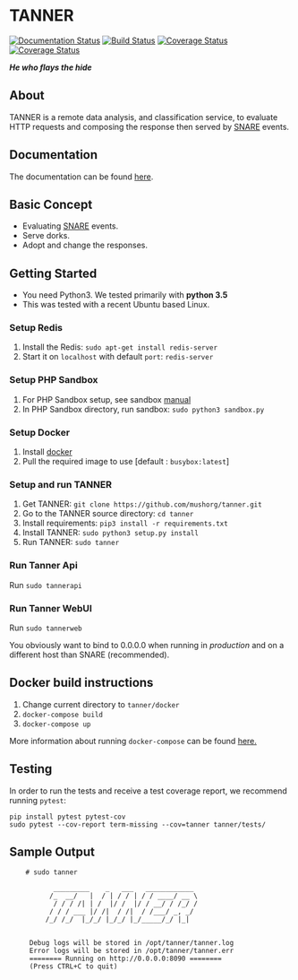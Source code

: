 TANNER
======
[![Documentation Status](https://readthedocs.org/projects/tanner/badge/?version=latest)](http://tanner.readthedocs.io/en/latest/?badge=latest)
[![Build Status](https://travis-ci.org/mushorg/tanner.svg?branch=master)](https://travis-ci.org/mushorg/tanner)
[![Coverage Status](https://coveralls.io/repos/github/mushorg/tanner/badge.svg?branch=master)](https://coveralls.io/github/mushorg/tanner?branch=master)
[![Coverage Status](https://coveralls.io/repos/github/mushorg/tanner/badge.svg?branch=develop)](https://coveralls.io/github/mushorg/tanner?branch=develop)

<b><i>He who flays the hide</b></i>

About
--------
TANNER is a remote data analysis, and classification service, to evaluate HTTP requests and composing the response then served by [SNARE](https://github.com/mushorg/snare) events.

Documentation
---------------
The documentation can be found [here](http://tanner.readthedocs.io).

Basic Concept
-------------

- Evaluating [SNARE](https://github.com/mushorg/snare) events.
- Serve dorks.
- Adopt and change the responses.


Getting Started
---------------

- You need Python3. We tested primarily with **python 3.5**
- This was tested with a recent Ubuntu based Linux.


### Setup Redis


1. Install the Redis: ``sudo apt-get install redis-server``
2. Start it on ``localhost`` with default ``port``: ``redis-server``

### Setup PHP Sandbox


1. For PHP Sandbox setup, see sandbox [manual](https://github.com/mushorg/phpox)
2. In PHP Sandbox directory, run sandbox: ``sudo python3 sandbox.py``

### Setup Docker


1. Install [docker](https://docs.docker.com/engine/installation/linux/ubuntu/)
2. Pull the required image to use [default : ``busybox:latest``]

### Setup and run TANNER


1. Get TANNER: `git clone https://github.com/mushorg/tanner.git`
2. Go to the TANNER source  directory: ``cd tanner``
3. Install requirements: `pip3 install -r requirements.txt`
4. Install TANNER: ``sudo python3 setup.py install``
5. Run TANNER: ``sudo tanner``

### Run Tanner Api

Run ``sudo tannerapi``

### Run Tanner WebUI

Run ``sudo tannerweb``

You obviously want to bind to 0.0.0.0 when running in <i>production</i> and on a different host than SNARE (recommended).

## Docker build instructions
1. Change current directory to `tanner/docker`
2. `docker-compose build`
3. `docker-compose up`

More information about running `docker-compose` can be found [here.](https://docs.docker.com/compose/gettingstarted/)

## Testing

In order to run the tests and receive a test coverage report, we recommend running `pytest`:


    pip install pytest pytest-cov
    sudo pytest --cov-report term-missing --cov=tanner tanner/tests/

## Sample Output


```shell
    # sudo tanner

           _________    _   ___   ____________
          /_  __/   |  / | / / | / / ____/ __ \
           / / / /| | /  |/ /  |/ / __/ / /_/ /
          / / / ___ |/ /|  / /|  / /___/ _, _/
         /_/ /_/  |_/_/ |_/_/ |_/_____/_/ |_|


     Debug logs will be stored in /opt/tanner/tanner.log
     Error logs will be stored in /opt/tanner/tanner.err
     ======== Running on http://0.0.0.0:8090 ========
     (Press CTRL+C to quit)

```

